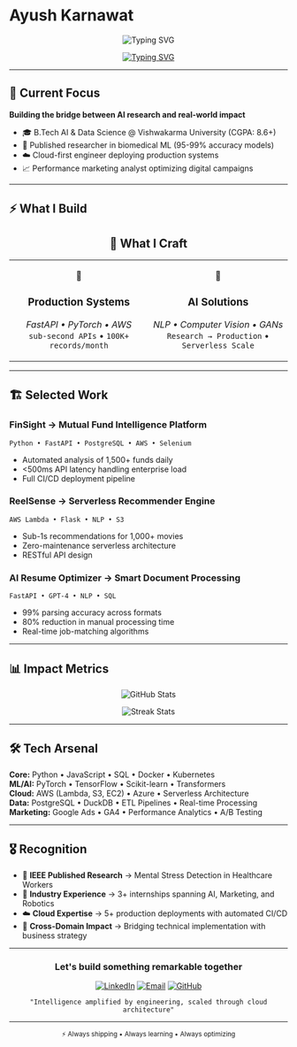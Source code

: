 # Ayush Karnawat

<p align="center">
  <img src="https://readme-typing-svg.herokuapp.com?font=Fira+Code&weight=600&size=28&duration=3000&pause=1000&color=36BCF7&center=true&vCenter=true&width=1000&lines=$+whoami;Ayush+Karnawat;AI+Engineer+×+Data+Scientist+×+Digital+Strategist;Designing+Systems+That+Scale+%7C+Impact+%7C+Empower" alt="Typing SVG" />
</p>



<div align="center">

[![Typing SVG](https://readme-typing-svg.herokuapp.com?font=JetBrains+Mono&size=20&duration=2000&pause=800&color=6366F1&center=true&vCenter=true&width=600&lines=Transforming+data+into+decisions;Scaling+AI+from+prototype+to+production;Where+machine+learning+meets+marketing)](https://git.io/typing-svg)

</div>

---

## 🎯 Current Focus

**Building the bridge between AI research and real-world impact**

- 🎓 B.Tech AI & Data Science @ Vishwakarma University (CGPA: 8.6+)
- 🔬 Published researcher in biomedical ML (95-99% accuracy models)
- ☁️ Cloud-first engineer deploying production systems
- 📈 Performance marketing analyst optimizing digital campaigns

---

## ⚡ What I Build

<div align="center">

## 💫 What I Craft

</div>

<div align="center">
<table>
<tr>
<td align="center" width="50%">

🚀
### **Production Systems**
*FastAPI • PyTorch • AWS*
<br>
`sub-second APIs` • `100K+ records/month`

</td>
<td align="center" width="50%">

🧠
### **AI Solutions** 
*NLP • Computer Vision • GANs*
<br>
`Research → Production` • `Serverless Scale`

</td>
</tr>
</table>
</div>

---

## 🏗️ Selected Work

### **FinSight** → Mutual Fund Intelligence Platform
`Python • FastAPI • PostgreSQL • AWS • Selenium`
- Automated analysis of 1,500+ funds daily
- <500ms API latency handling enterprise load
- Full CI/CD deployment pipeline

### **ReelSense** → Serverless Recommender Engine  
`AWS Lambda • Flask • NLP • S3`
- Sub-1s recommendations for 1,000+ movies
- Zero-maintenance serverless architecture
- RESTful API design

### **AI Resume Optimizer** → Smart Document Processing
`FastAPI • GPT-4 • NLP • SQL`
- 99% parsing accuracy across formats
- 80% reduction in manual processing time
- Real-time job-matching algorithms

---

## 📊 Impact Metrics

<div align="center">

![GitHub Stats](https://github-readme-stats.vercel.app/api?username=akprettyboi&show_icons=true&theme=github_dark_dimmed&hide_border=true&bg_color=0D1117)

![Streak Stats](https://github-readme-streak-stats.herokuapp.com/?user=akprettyboi&theme=github-dark-blue&hide_border=true&background=0D1117)

</div>

---

## 🛠️ Tech Arsenal

**Core:** Python • JavaScript • SQL • Docker • Kubernetes  
**ML/AI:** PyTorch • TensorFlow • Scikit-learn • Transformers  
**Cloud:** AWS (Lambda, S3, EC2) • Azure • Serverless Architecture  
**Data:** PostgreSQL • DuckDB • ETL Pipelines • Real-time Processing  
**Marketing:** Google Ads • GA4 • Performance Analytics • A/B Testing

---

## 🎖️ Recognition

- 📑 **IEEE Published Research** → Mental Stress Detection in Healthcare Workers
- 💼 **Industry Experience** → 3+ internships spanning AI, Marketing, and Robotics  
- ☁️ **Cloud Expertise** → 5+ production deployments with automated CI/CD
- 🔄 **Cross-Domain Impact** → Bridging technical implementation with business strategy

---

<div align="center">

### Let's build something remarkable together

[![LinkedIn](https://img.shields.io/badge/Connect-0A66C2?style=for-the-badge&logo=linkedin&logoColor=white)](https://linkedin.com/in/ayush-karnawat)
[![Email](https://img.shields.io/badge/Collaborate-EA4335?style=for-the-badge&logo=gmail&logoColor=white)](mailto:ayushkarnawat@example.com)
[![GitHub](https://img.shields.io/badge/Explore-181717?style=for-the-badge&logo=github&logoColor=white)](https://github.com/akprettyboi)

```
"Intelligence amplified by engineering, scaled through cloud architecture"
```

</div>

---

<div align="center">
<sub>⚡ Always shipping • Always learning • Always optimizing</sub>
</div>
